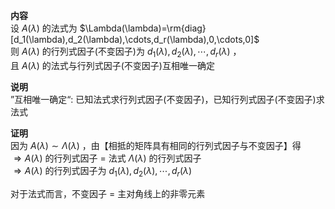 **内容**  
设 $A(\lambda)$ 的法式为 $\Lambda(\lambda)=\rm{diag}[d_1(\lambda),d_2(\lambda),\cdots,d_r(\lambda),0,\cdots,0]$   
则 $A(\lambda)$ 的行列式因子(不变因子)为 $d_1(\lambda),d_2(\lambda),\cdots,d_r(\lambda)$ ，  
且 $A(\lambda)$ 的法式与行列式因子(不变因子)互相唯一确定  
  
**说明**  
”互相唯一确定“: 已知法式求行列式因子(不变因子)，已知行列式因子(不变因子)求法式  
  
**证明**  
因为 $A(\lambda)\sim\Lambda(\lambda)$ ，由【相抵的矩阵具有相同的行列式因子与不变因子】得  
 $\Rightarrow A(\lambda)$ 的行列式因子 $=$ 法式 $\Lambda(\lambda)$ 的行列式因子  
 $\Rightarrow A(\lambda)$ 的行列式因子为 $d_1(\lambda),d_2(\lambda),\cdots,d_r(\lambda)$   
  
对于法式而言，不变因子 $=$ 主对角线上的非零元素  
